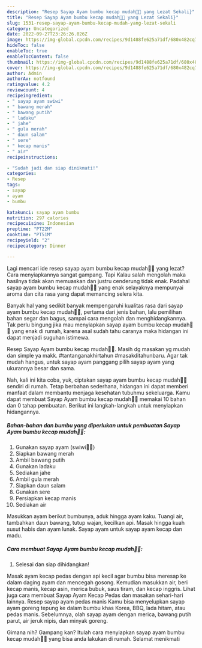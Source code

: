 ```yaml
---
description: "Resep Sayap Ayam bumbu kecap mudah🐓🐔 yang Lezat Sekali}"
title: "Resep Sayap Ayam bumbu kecap mudah🐓🐔 yang Lezat Sekali}"
slug: 1531-resep-sayap-ayam-bumbu-kecap-mudah-yang-lezat-sekali
category: Uncategorized
date: 2022-09-27T23:26:26.026Z
image: https://img-global.cpcdn.com/recipes/9d1488fe625a71df/680x482cq70/sayap-ayam-bumbu-kecap-mudah-foto-resep-utama.jpg
hideToc: false
enableToc: true
enableTocContent: false
thumbnail: https://img-global.cpcdn.com/recipes/9d1488fe625a71df/680x482cq70/sayap-ayam-bumbu-kecap-mudah-foto-resep-utama.jpg
cover: https://img-global.cpcdn.com/recipes/9d1488fe625a71df/680x482cq70/sayap-ayam-bumbu-kecap-mudah-foto-resep-utama.jpg
author: Admin
authorAv: notfound
ratingvalue: 4.2
reviewcount: 4
recipeingredient:
- " sayap ayam swiwi"
- " bawang merah"
- " bawang putih"
- " ladaku"
- " jahe"
- " gula merah"
- " daun salam"
- " sere"
- " kecap manis"
- " air"
recipeinstructions:

- "Sudah jadi dan siap dinikmati!"
categories:
- Resep
tags:
- sayap
- ayam
- bumbu

katakunci: sayap ayam bumbu 
nutrition: 297 calories
recipecuisine: Indonesian
preptime: "PT22M"
cooktime: "PT51M"
recipeyield: "2"
recipecategory: Dinner

---
```



Lagi mencari ide resep sayap ayam bumbu kecap mudah🐓🐔 yang lezat? Cara menyiapkannya sangat gampang. Tapi Kalau salah mengolah maka hasilnya tidak akan memuaskan dan justru cenderung tidak enak. Padahal sayap ayam bumbu kecap mudah🐓🐔 yang enak selayaknya mempunyai aroma dan cita rasa yang dapat memancing selera kita.


Banyak hal yang sedikit banyak mempengaruhi kualitas rasa dari sayap ayam bumbu kecap mudah🐓🐔, pertama dari jenis bahan, lalu pemilihan bahan segar dan bagus, sampai cara mengolah dan menghidangkannya. Tak perlu bingung jika mau menyiapkan sayap ayam bumbu kecap mudah🐓🐔 yang enak di rumah, karena asal sudah tahu caranya maka hidangan ini dapat menjadi suguhan istimewa.

Resep Sayap Ayam bumbu kecap mudah🐓🐔. Masih dg masakan yg mudah dan simple ya makk. #tantanganakhirtahun #masakditahunbaru. Agar tak mudah hangus, untuk sayap ayam panggang pilih sayap ayam yang ukurannya besar dan sama.


Nah, kali ini kita coba, yuk, ciptakan sayap ayam bumbu kecap mudah🐓🐔 sendiri di rumah. Tetap berbahan sederhana, hidangan ini dapat memberi manfaat dalam membantu menjaga kesehatan tubuhmu sekeluarga. Kamu dapat membuat Sayap Ayam bumbu kecap mudah🐓🐔 memakai 10 bahan dan 0 tahap pembuatan. Berikut ini langkah-langkah untuk menyiapkan hidangannya.

<!--inarticleads1-->

##### Bahan-bahan dan bumbu yang diperlukan untuk pembuatan Sayap Ayam bumbu kecap mudah🐓🐔:

1. Gunakan  sayap ayam (swiwi🐣🐣)
1. Siapkan  bawang merah
1. Ambil  bawang putih
1. Gunakan  ladaku
1. Sediakan  jahe
1. Ambil  gula merah
1. Siapkan  daun salam
1. Gunakan  sere
1. Persiapkan  kecap manis
1. Sediakan  air


Masukkan ayam berikut bumbunya, aduk hingga ayam kaku. Tuangi air, tambahkan daun bawang, tutup wajan, kecilkan api. Masak hingga kuah susut habis dan ayam lunak. Sayap ayam untuk sayap ayam kecap dan madu. 

<!--inarticleads2-->

##### Cara membuat Sayap Ayam bumbu kecap mudah🐓🐔:


1. Selesai dan siap dihidangkan!

Masak ayam kecap pedas dengan api kecil agar bumbu bisa meresap ke dalam daging ayam dan mencegah gosong. Kemudian masukkan air, beri kecap manis, kecap asin, merica bubuk, saus tiram, dan kecap inggris. Lihat juga cara membuat Sayap Ayam Kecap Pedas dan masakan sehari-hari lainnya. Resep sayap ayam pedas manis Kamu bisa menyelupkan sayap ayam goreng tepung ke dalam bumbu khas Korea, BBQ, lada hitam, atau pedas manis. Sebelumnya, olah sayap ayam dengan merica, bawang putih parut, air jeruk nipis, dan minyak goreng. 

Gimana nih? Gampang kan? Itulah cara menyiapkan sayap ayam bumbu kecap mudah🐓🐔 yang bisa anda lakukan di rumah. Selamat menikmati
